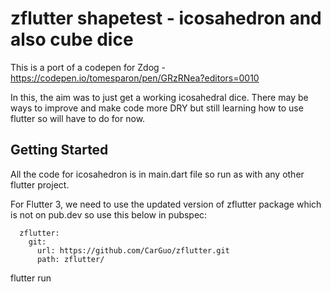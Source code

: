 # zflutter shapetest - icosahedron and also cube dice

This is a port of a codepen for Zdog - https://codepen.io/tomesparon/pen/GRzRNea?editors=0010

In this, the aim was to just get a working icosahedral dice. There may be ways to improve and make code more DRY but still learning how to use flutter so will have to do for now.

## Getting Started

All the code for icosahedron is in main.dart file so run as with any other flutter project.

For Flutter 3, we need to use the updated version of zflutter package which is not on pub.dev so use this below in pubspec:
```
  zflutter:
    git:
      url: https://github.com/CarGuo/zflutter.git
      path: zflutter/
```

flutter run
